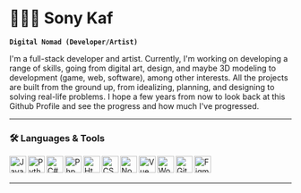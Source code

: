 # 👨🏽‍💻 Sony Kaf

**`Digital Nomad (Developer/Artist)`**

I'm a full-stack developer and artist. Currently, I'm working on developing a range of skills, going from digital art, design, and maybe 3D modeling to development (game, web, software), among other interests. All the projects are built from the ground up, from idealizing, planning, and designing to solving real-life problems. I hope a few years from now to look back at this Github Profile and see the progress and how much I've progressed.

<!--
**SonyKaf/SonyKaf** is a ✨ _special_ ✨ repository because its `README.md` (this file) appears on your GitHub profile.

Here are some ideas to get you started:

- 🔭 I’m currently working on ...
- 🌱 I’m currently learning ...
- 👯 I’m looking to collaborate on ...
- 🤔 I’m looking for help with ...
- 💬 Ask me about ...
- 📫 How to reach me: ...
- 😄 Pronouns: ...
- ⚡ Fun fact: ...
-->

---

### 🛠 Languages & Tools
<img align="left" alt="JavaScript" width="30px" src="https://cdn.jsdelivr.net/gh/devicons/devicon/icons/javascript/javascript-plain.svg" style="max-width: 100%;">

<img align="left" alt="Python" width="30px" src="https://cdn.jsdelivr.net/gh/devicons/devicon/icons/python/python-original.svg" style="max-width: 100%;">

<img align="left" alt="C#" width="30px" src="https://cdn.jsdelivr.net/gh/devicons/devicon/icons/csharp/csharp-original.svg" style="max-width: 100%;">

<img align="left" alt="Php" width="30px" src="https://cdn.jsdelivr.net/gh/devicons/devicon/icons/php/php-plain.svg" style="max-width: 100%;">

<img align="left" alt="Html" width="30px" src="https://cdn.jsdelivr.net/gh/devicons/devicon/icons/html5/html5-original.svg" style="max-width: 100%;">

<img align="left" alt="CSS" width="30px" src="https://cdn.jsdelivr.net/gh/devicons/devicon/icons/css3/css3-original.svg" style="max-width: 100%;">

<img align="left" alt="Nodejs" width="30px" src="https://cdn.jsdelivr.net/gh/devicons/devicon/icons/nodejs/nodejs-original.svg" style="max-width: 100%;">

<img align="left" alt="Vue" width="30px" src="https://cdn.jsdelivr.net/gh/devicons/devicon/icons/vuejs/vuejs-original.svg" style="max-width: 100%;">

<img align="left" alt="Wordpress" width="30px" src="https://cdn.jsdelivr.net/gh/devicons/devicon/icons/wordpress/wordpress-plain.svg" style="max-width: 100%;">

<img align="left" alt="Git" width="30px" src="https://cdn.jsdelivr.net/gh/devicons/devicon/icons/git/git-original.svg" style="max-width: 100%;">

<img align="left" alt="Figma" width="30px" src="https://cdn.jsdelivr.net/gh/devicons/devicon/icons/figma/figma-original.svg" style="max-width: 100%;">

<br />
<br />

---



